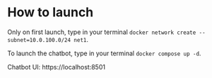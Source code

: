 # How to launch

Only on first launch, type in your terminal ``` docker network create --subnet=10.0.100.0/24 net1 ```.

To launch the chatbot, type in your terminal ``` docker compose up -d ```.

Chatbot UI: https://localhost:8501
